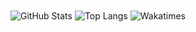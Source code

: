 <img align="center" alt="GitHub Stats" src="https://github-readme-stats.vercel.app/api?username=haohaoqian&theme=tokyonight&show_icons=true&include_all_commits=true" />
<img align="center" alt="Top Langs" src="https://github-readme-stats.vercel.app/api/top-langs/?username=haohaoqian&theme=tokyonight&hide=jupyter%20notebook"/>
<img align="center" alt="Wakatimes" src="https://github-readme-stats.vercel.app/api/top-langs/?username=haohaoqian&theme=tokyonight"/>
